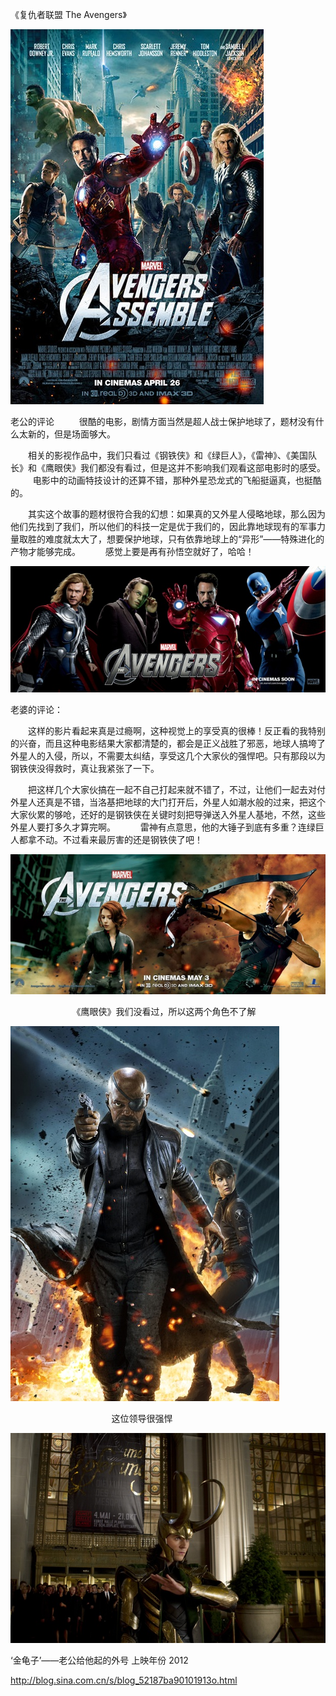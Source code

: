 《复仇者联盟 The Avengers》

			
![](./img/52187ba9hd69bab22d536&690.jpg)

老公的评论
 
　　很酷的电影，剧情方面当然是超人战士保护地球了，题材没有什么太新的，但是场面够大。
 

　　相关的影视作品中，我们只看过《钢铁侠》和《绿巨人》，《雷神》、《美国队长》和《鹰眼侠》我们都没有看过，但是这并不影响我们观看这部电影时的感受。
 
　　电影中的动画特技设计的还算不错，那种外星恐龙式的飞船挺逼真，也挺酷的。
 

　　其实这个故事的题材很符合我的幻想：如果真的又外星人侵略地球，那么因为他们先找到了我们，所以他们的科技一定是优于我们的，因此靠地球现有的军事力量取胜的难度就太大了，想要保护地球，只有依靠地球上的“异形”——特殊进化的产物才能够完成。
 
　　感觉上要是再有孙悟空就好了，哈哈！

![](./img/52187ba9hd69bac466f72&690.jpg)

老婆的评论：
 

　　这样的影片看起来真是过瘾啊，这种视觉上的享受真的很棒！反正看的我特别的兴奋，而且这种电影结果大家都清楚的，都会是正义战胜了邪恶，地球人搞垮了外星人的入侵，所以，不需要太纠结，享受这几个大家伙的强悍吧。只有那段以为钢铁侠没得救时，真让我紧张了一下。
 

　　把这样几个大家伙搞在一起不自己打起来就不错了，不过，让他们一起去对付外星人还真是不错，当洛基把地球的大门打开后，外星人如潮水般的过来，把这个大家伙累的够呛，还好的是钢铁侠在关键时刻把导弹送入外星人基地，不然，这些外星人要打多久才算完啊。
 
　　雷神有点意思，他的大锤子到底有多重？连绿巨人都拿不动。不过看来最厉害的还是钢铁侠了吧！

![](./img/52187ba9hd69bad50fdbb&690.jpg)


                         《鹰眼侠》我们没看过，所以这两个角色不了解

![](./img/52187ba9h7bdc5e931547&690.jpg)


                                        
这位领导很强悍

![](./img/52187ba9hd69bbccb2aad&690.jpg)

‘金龟子’——老公给他起的外号
上映年份 2012							
		
http://blog.sina.com.cn/s/blog_52187ba90101913o.html
